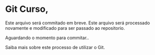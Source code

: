 # Git Curso,

Este arquivo será commitado em breve.
Este arquivo será processado novamente e modificado para 
ser passado ao repositorio.

Aguardando o momento para commitar..

Saiba mais sobre este processo de utilizar o Git.
